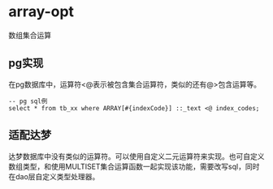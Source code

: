 # array-opt
数组集合运算

## pg实现
在pg数据库中，运算符<@表示被包含集合运算符，类似的还有@>包含运算等。
```
-- pg sql例
select * from tb_xx where ARRAY[#{indexCode}] ::_text <@ index_codes;
```

## 适配达梦
达梦数据库中没有类似的运算符。可以使用自定义二元运算符来实现。也可自定义数组类型，和使用MULTISET集合运算函数一起实现该功能，需要改写sql，同时在dao层自定义类型处理器。